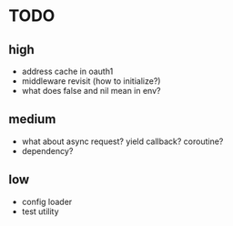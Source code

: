 # TODO

## high

* address cache in oauth1
* middleware revisit (how to initialize?)
* what does false and nil mean in env?

## medium

* what about async request? yield callback? coroutine?
* dependency?

## low

* config loader
* test utility
